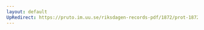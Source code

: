 ```yaml
---
layout: default
UpRedirect: https://pruto.im.uu.se/riksdagen-records-pdf/1872/prot-1872--fk--214/prot-1872--fk--214_001.pdf
---
```

